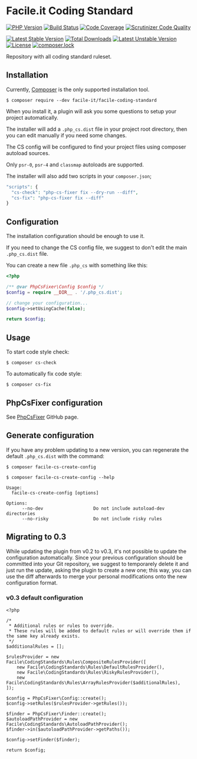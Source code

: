 # Facile.it Coding Standard

[![PHP Version](https://img.shields.io/badge/php-%5E7.1-blue.svg)](https://img.shields.io/badge/php-%5E7.1-blue.svg)
[![Build Status](https://scrutinizer-ci.com/g/facile-it/facile-coding-standard/badges/build.png?b=master)](https://scrutinizer-ci.com/g/facile-it/facile-coding-standard/build-status/master)
[![Code Coverage](https://scrutinizer-ci.com/g/facile-it/facile-coding-standard/badges/coverage.png?b=master)](https://scrutinizer-ci.com/g/facile-it/facile-coding-standard/?branch=master)
[![Scrutinizer Code Quality](https://scrutinizer-ci.com/g/facile-it/facile-coding-standard/badges/quality-score.png?b=master)](https://scrutinizer-ci.com/g/facile-it/facile-coding-standard/?branch=master)

[![Latest Stable Version](https://poser.pugx.org/facile-it/facile-coding-standard/v/stable)](https://packagist.org/packages/facile-it/facile-coding-standard)
[![Total Downloads](https://poser.pugx.org/facile-it/facile-coding-standard/downloads)](https://packagist.org/packages/facile-it/facile-coding-standard)
[![Latest Unstable Version](https://poser.pugx.org/facile-it/facile-coding-standard/v/unstable)](https://packagist.org/packages/facile-it/facile-coding-standard)
[![License](https://poser.pugx.org/facile-it/facile-coding-standard/license)](https://packagist.org/packages/facile-it/facile-coding-standard)
[![composer.lock](https://poser.pugx.org/facile-it/facile-coding-standard/composerlock)](https://packagist.org/packages/facile-it/facile-coding-standard)

Repository with all coding standard ruleset.


## Installation

Currently, [Composer](https://getcomposer.org/) is the only supported installation tool.

```
$ composer require --dev facile-it/facile-coding-standard
```

When you install it, a plugin will ask you some questions to setup your project automatically.

The installer will add a `.php_cs.dist` file in your project root directory,
then you can edit manually if you need some changes.

The CS config will be configured to find your project files using
composer autoload sources.

Only `psr-0`, `psr-4` and `classmap` autoloads are supported.

The installer will also add two scripts in your `composer.json`;

```php
"scripts": {
  "cs-check": "php-cs-fixer fix --dry-run --diff",
  "cs-fix": "php-cs-fixer fix --diff"
}
```

## Configuration

The installation configuration should be enough to use it.

If you need to change the CS config file, we suggest to don't edit the main `.php_cs.dist` file.

You can create a new file `.php_cs` with something like this:

```php
<?php

/** @var PhpCsFixer\Config $config */
$config = require __DIR__ . '/.php_cs.dist';

// change your configuration...
$config->setUsingCache(false);

return $config;
```

## Usage

To start code style check:

```
$ composer cs-check
```

To automatically fix code style:

```
$ composer cs-fix
```

## PhpCsFixer configuration

See [PhpCsFixer](https://github.com/FriendsOfPHP/PHP-CS-Fixer) GitHub page.


## Generate configuration

If you have any problem updating to a new version, you can regenerate
the default `.php_cs.dist` with the command:

```
$ composer facile-cs-create-config
```

```
$ composer facile-cs-create-config --help

Usage:
  facile-cs-create-config [options]

Options:
      --no-dev                   Do not include autoload-dev directories
      --no-risky                 Do not include risky rules
```

## Migrating to 0.3

While updating the plugin from v0.2 to v0.3, it's not possible to update
the configuration automatically. Since your previous configuration should 
be committed into your Git repository, we suggest to temporarely delete it
and just run the update, asking the plugin to create a new one; this way,
you can use the diff afterwards to merge your personal modifications onto
the new configuration format.

### v0.3 default configuration

```
<?php

/*
 * Additional rules or rules to override.
 * These rules will be added to default rules or will override them if the same key already exists.
 */
$additionalRules = [];

$rulesProvider = new Facile\CodingStandards\Rules\CompositeRulesProvider([
    new Facile\CodingStandards\Rules\DefaultRulesProvider(),
    new Facile\CodingStandards\Rules\RiskyRulesProvider(),
    new Facile\CodingStandards\Rules\ArrayRulesProvider($additionalRules),
]);

$config = PhpCsFixer\Config::create();
$config->setRules($rulesProvider->getRules());

$finder = PhpCsFixer\Finder::create();
$autoloadPathProvider = new Facile\CodingStandards\AutoloadPathProvider();
$finder->in($autoloadPathProvider->getPaths());

$config->setFinder($finder);

return $config;
```
